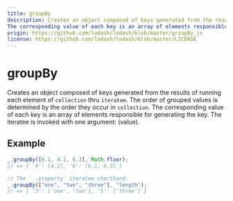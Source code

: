 ```yaml
---
title: groupBy
description: Creates an object composed of keys generated from the results of running each element of `collection` thru `iteratee`. The order of grouped values is determined by the order they occur in `collection`.
The corresponding value of each key is an array of elements responsible for generating the key. The iteratee is invoked with one argument: (value).
origin: https://github.com/lodash/lodash/blob/master/groupBy.js
license: https://github.com/lodash/lodash/blob/master/LICENSE
---
```


# groupBy

Creates an object composed of keys generated from the results of running each element of `collection` thru `iteratee`. The order of grouped values is determined by the order they occur in `collection`.
The corresponding value of each key is an array of elements responsible for generating the key. The iteratee is invoked with one argument: (value).

## Example

```js
_.groupBy([6.1, 4.2, 6.3], Math.floor);
// => { '4': [4.2], '6': [6.1, 6.3] }

// The `_.property` iteratee shorthand.
_.groupBy(["one", "two", "three"], "length");
// => { '3': ['one', 'two'], '5': ['three'] }
```
